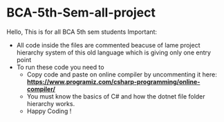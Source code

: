 # BCA-5th-Sem-all-project

Hello, This is for all BCA 5th sem students
Important:
- All code inside the files are commented beacuse of lame project hierarchy system of this old language which is giving only one entry point
- To run these code you need to
    - Copy code and paste on online compiler by uncommenting it here: **https://www.programiz.com/csharp-programming/online-compiler/**
    - You must know the basics of C# and how the dotnet file folder hierarchy works.
    - Happy Coding ! 
